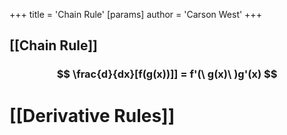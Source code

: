 +++
 title = 'Chain Rule'
[params]
	author = 'Carson West'
+++
## [[Chain Rule]] 
###  $$ \frac{d}{dx}[f(g(x))]] = f'(\ g(x)\ )g'(x) $$  


# [[Derivative Rules]]